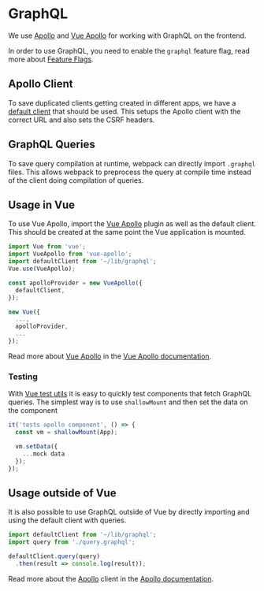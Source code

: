 # GraphQL

We use [Apollo] and [Vue Apollo][vue-apollo] for working with GraphQL
on the frontend.

In order to use GraphQL, you need to enable the `graphql` feature flag,
read more about [Feature Flags][feature-flags].

## Apollo Client

To save duplicated clients getting created in different apps, we have a
[default client][default-client] that should be used. This setups the
Apollo client with the correct URL and also sets the CSRF headers.

## GraphQL Queries

To save query compilation at runtime, webpack can directly import `.graphql`
files. This allows webpack to preprocess the query at compile time instead
of the client doing compilation of queries.

## Usage in Vue

To use Vue Apollo, import the [Vue Apollo][vue-apollo] plugin as well
as the default client. This should be created at the same point
the Vue application is mounted.

```javascript
import Vue from 'vue';
import VueApollo from 'vue-apollo';
import defaultClient from '~/lib/graphql';
Vue.use(VueApollo);

const apolloProvider = new VueApollo({
  defaultClient,
});

new Vue({
  ...,
  apolloProvider,
  ...
});
```

Read more about [Vue Apollo][vue-apollo] in the [Vue Apollo documentation][vue-apollo-docs].

### Testing

With [Vue test utils][vue-test-utils] it is easy to quickly test components that
fetch GraphQL queries. The simplest way is to use `shallowMount` and then set
the data on the component

```javascript
it('tests apollo component', () => {
  const vm = shallowMount(App);

  vm.setData({
    ...mock data
  });
});
```

## Usage outside of Vue

It is also possible to use GraphQL outside of Vue by directly importing
and using the default client with queries.

```javascript
import defaultClient from '~/lib/graphql';
import query from './query.graphql';

defaultClient.query(query)
  .then(result => console.log(result));
```

Read more about the [Apollo] client in the [Apollo documentation][apollo-client-docs].

[Apollo]: https://www.apollographql.com/
[vue-apollo]: https://github.com/Akryum/vue-apollo/
[vue-apollo-docs]: https://akryum.github.io/vue-apollo/
[feature-flags]: ../feature_flags.md
[default-client]: https://gitlab.com/gitlab-org/gitlab-ce/blob/master/app/assets/javascripts/lib/graphql.js
[apollo-client-docs]: https://www.apollographql.com/docs/tutorial/client.html
[vue-test-utils]: https://vue-test-utils.vuejs.org/
